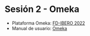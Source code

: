 # Sesión 2 - Omeka

[//]: # (<>)

* Plataforma Omeka: [FD-IBERO 2022](http://157.245.245.48/omekas)
* Manual de usuario: [Omeka](https://omeka.org/s/docs/user-manual/)

[//]: # (<>)
